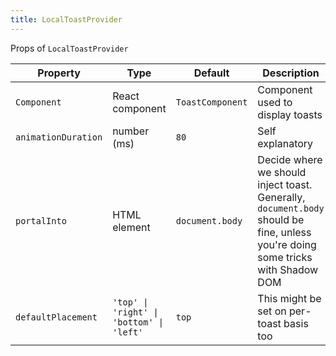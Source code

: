 ```yaml
---
title: LocalToastProvider
---
```


Props of `LocalToastProvider`

| Property | Type | Default | Description |
|----------|------|---------|-------------|
| `Component` | React component | `ToastComponent` | Component used to display toasts |
| `animationDuration` | number (ms) | `80` | Self explanatory |
| `portalInto` | HTML element | `document.body` | Decide where we should inject toast. Generally, `document.body` should be fine, unless you're doing some tricks with Shadow DOM |
| `defaultPlacement` | <code>'top' &#124; 'right' &#124; 'bottom' &#124; 'left'</code> | `top` | This might be set on per-toast basis too |